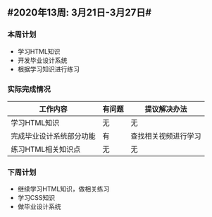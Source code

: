 ## #2020年13周: 3月21日-3月27日#

### 本周计划

* 学习HTML知识
* 开发毕业设计系统
* 根据学习知识进行练习

### 实际完成情况

| 工作内容               | 有问题 | 提议解决办法                       |
| --------------------- | ------ | ------                          |
| 学习HTML知识           | 无 | 无                                   |
| 完成毕业设计系统部分功能 | 有 | 查找相关视频进行学习 |
| 练习HTML相关知识点    | 无 | 无                                    |

### 下周计划

* 继续学习HTML知识，做相关练习
* 学习CSS知识
* 做毕业设计系统